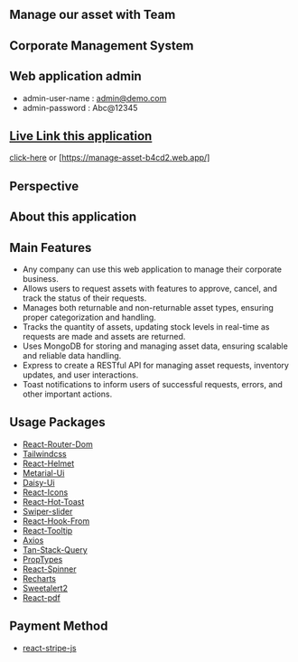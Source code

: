 ## Manage our asset with Team
## Corporate Management System

## Web application admin
- admin-user-name : admin@demo.com
- admin-password : Abc@12345

## [Live Link this application](https://manage-asset-b4cd2.web.app/)
[click-here](https://manage-asset-b4cd2.web.app/) or [https://manage-asset-b4cd2.web.app/]

## Perspective 
## About this application 
## Main Features

- Any company can use this web application to manage their corporate business.
- Allows users to request assets with features to approve, cancel, and track the status of their requests.
- Manages both returnable and non-returnable asset types, ensuring proper categorization and handling.
- Tracks the quantity of assets, updating stock levels in real-time as requests are made and assets are returned.
- Uses MongoDB for storing and managing asset data, ensuring scalable and reliable data handling.
- Express to create a RESTful API for managing asset requests, inventory updates, and user interactions.
- Toast notifications to inform users of successful requests, errors, and other important actions.


## Usage Packages 

- [React-Router-Dom](https://reactrouter.com/en/main) 
- [Tailwindcss](https://tailwindcss.com/)
- [React-Helmet](https://www.npmjs.com/package/react-helmet-async)
- [Metarial-Ui](https://mui.com/material-ui)
- [Daisy-Ui](https://daisyui.com/)
- [React-Icons](https://react-icons.github.io/)
- [React-Hot-Toast](https://react-hot-toast.com/)
- [Swiper-slider](https://swiperjs.com/)
- [React-Hook-From](https://react-hook-form.com/)
- [React-Tooltip](https://react-tooltip.com/)
- [Axios](https://axios-http.com/)
- [Tan-Stack-Query](https://tanstack.com/)
- [PropTypes](https://www.npmjs.com/package/prop-types)
- [React-Spinner](https://github.com/davidhu2000/react-spinners)
- [Recharts](https://recharts.org/en-US)
- [Sweetalert2](https://sweetalert2.github.io/)
- [React-pdf](https://react-pdf.org/)

## Payment Method
- [react-stripe-js](https://stripe.com/)